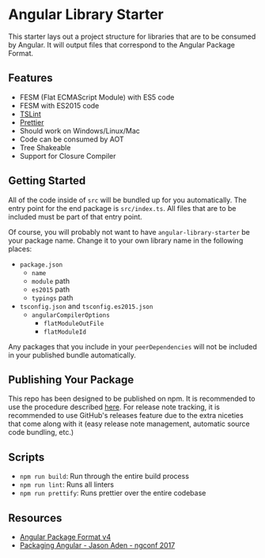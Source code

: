 # Angular Library Starter

This starter lays out a project structure for libraries that are to be consumed by Angular. It will output files that correspond to the Angular Package Format.

## Features
- FESM (Flat ECMAScript Module) with ES5 code
- FESM with ES2015 code
- [TSLint](https://palantir.github.io/tslint/)
- [Prettier](https://github.com/prettier/prettier)
- Should work on Windows/Linux/Mac
- Code can be consumed by AOT
- Tree Shakeable
- Support for Closure Compiler

## Getting Started

All of the code inside of `src` will be bundled up for you automatically. The entry point for the end package is `src/index.ts`. All files that are to be included must be part of that entry point.

Of course, you will probably not want to have `angular-library-starter` be your package name. Change it to your own library name in the following places:
- `package.json`
  - `name`
  - `module` path
  - `es2015` path
  - `typings` path
- `tsconfig.json` and `tsconfig.es2015.json`
  - `angularCompilerOptions`
    - `flatModuleOutFile`
    - `flatModuleId`

Any packages that you include in your `peerDependencies` will not be included in your published bundle automatically.

## Publishing Your Package

This repo has been designed to be published on npm. It is recommended to use the procedure described [here](https://docs.npmjs.com/getting-started/publishing-npm-packages). For release note tracking, it is recommended to use GitHub's releases feature due to the extra niceties that come along with it (easy release note management, automatic source code bundling, etc.)

## Scripts
- `npm run build`: Run through the entire build process
- `npm run lint`: Runs all linters
- `npm run prettify`: Runs prettier over the entire codebase

## Resources
- [Angular Package Format v4](https://docs.google.com/document/d/1CZC2rcpxffTDfRDs6p1cfbmKNLA6x5O-NtkJglDaBVs/preview)
- [Packaging Angular - Jason Aden - ngconf 2017](https://www.youtube.com/watch?v=unICbsPGFIA&t=2s)
